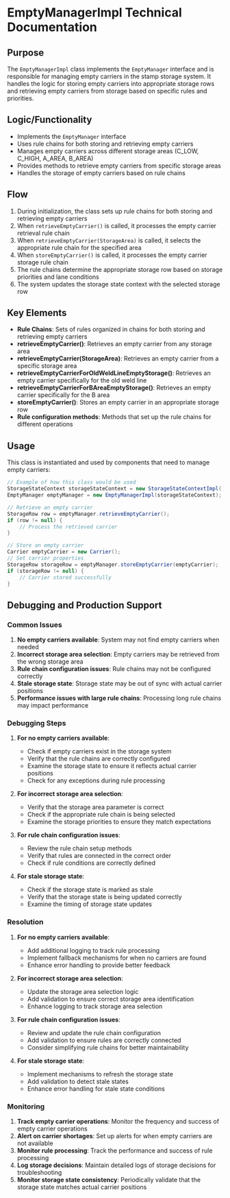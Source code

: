 # EmptyManagerImpl Technical Documentation

## Purpose
The `EmptyManagerImpl` class implements the `EmptyManager` interface and is responsible for managing empty carriers in the stamp storage system. It handles the logic for storing empty carriers into appropriate storage rows and retrieving empty carriers from storage based on specific rules and priorities.

## Logic/Functionality
- Implements the `EmptyManager` interface
- Uses rule chains for both storing and retrieving empty carriers
- Manages empty carriers across different storage areas (C_LOW, C_HIGH, A_AREA, B_AREA)
- Provides methods to retrieve empty carriers from specific storage areas
- Handles the storage of empty carriers based on rule chains

## Flow
1. During initialization, the class sets up rule chains for both storing and retrieving empty carriers
2. When `retrieveEmptyCarrier()` is called, it processes the empty carrier retrieval rule chain
3. When `retrieveEmptyCarrier(StorageArea)` is called, it selects the appropriate rule chain for the specified area
4. When `storeEmptyCarrier()` is called, it processes the empty carrier storage rule chain
5. The rule chains determine the appropriate storage row based on storage priorities and lane conditions
6. The system updates the storage state context with the selected storage row

## Key Elements
- **Rule Chains**: Sets of rules organized in chains for both storing and retrieving empty carriers
- **retrieveEmptyCarrier()**: Retrieves an empty carrier from any storage area
- **retrieveEmptyCarrier(StorageArea)**: Retrieves an empty carrier from a specific storage area
- **retrieveEmptyCarrierForOldWeldLineEmptyStorage()**: Retrieves an empty carrier specifically for the old weld line
- **retrieveEmptyCarrierForBAreaEmptyStorage()**: Retrieves an empty carrier specifically for the B area
- **storeEmptyCarrier()**: Stores an empty carrier in an appropriate storage row
- **Rule configuration methods**: Methods that set up the rule chains for different operations

## Usage
This class is instantiated and used by components that need to manage empty carriers:

```java
// Example of how this class would be used
StorageStateContext storageStateContext = new StorageStateContextImpl();
EmptyManager emptyManager = new EmptyManagerImpl(storageStateContext);

// Retrieve an empty carrier
StorageRow row = emptyManager.retrieveEmptyCarrier();
if (row != null) {
    // Process the retrieved carrier
}

// Store an empty carrier
Carrier emptyCarrier = new Carrier();
// Set carrier properties
StorageRow storageRow = emptyManager.storeEmptyCarrier(emptyCarrier);
if (storageRow != null) {
    // Carrier stored successfully
}
```

## Debugging and Production Support

### Common Issues
1. **No empty carriers available**: System may not find empty carriers when needed
2. **Incorrect storage area selection**: Empty carriers may be retrieved from the wrong storage area
3. **Rule chain configuration issues**: Rule chains may not be configured correctly
4. **Stale storage state**: Storage state may be out of sync with actual carrier positions
5. **Performance issues with large rule chains**: Processing long rule chains may impact performance

### Debugging Steps
1. **For no empty carriers available**:
   - Check if empty carriers exist in the storage system
   - Verify that the rule chains are correctly configured
   - Examine the storage state to ensure it reflects actual carrier positions
   - Check for any exceptions during rule processing

2. **For incorrect storage area selection**:
   - Verify that the storage area parameter is correct
   - Check if the appropriate rule chain is being selected
   - Examine the storage priorities to ensure they match expectations

3. **For rule chain configuration issues**:
   - Review the rule chain setup methods
   - Verify that rules are connected in the correct order
   - Check if rule conditions are correctly defined

4. **For stale storage state**:
   - Check if the storage state is marked as stale
   - Verify that the storage state is being updated correctly
   - Examine the timing of storage state updates

### Resolution
1. **For no empty carriers available**:
   - Add additional logging to track rule processing
   - Implement fallback mechanisms for when no carriers are found
   - Enhance error handling to provide better feedback

2. **For incorrect storage area selection**:
   - Update the storage area selection logic
   - Add validation to ensure correct storage area identification
   - Enhance logging to track storage area selection

3. **For rule chain configuration issues**:
   - Review and update the rule chain configuration
   - Add validation to ensure rules are correctly connected
   - Consider simplifying rule chains for better maintainability

4. **For stale storage state**:
   - Implement mechanisms to refresh the storage state
   - Add validation to detect stale states
   - Enhance error handling for stale state conditions

### Monitoring
1. **Track empty carrier operations**: Monitor the frequency and success of empty carrier operations
2. **Alert on carrier shortages**: Set up alerts for when empty carriers are not available
3. **Monitor rule processing**: Track the performance and success of rule processing
4. **Log storage decisions**: Maintain detailed logs of storage decisions for troubleshooting
5. **Monitor storage state consistency**: Periodically validate that the storage state matches actual carrier positions